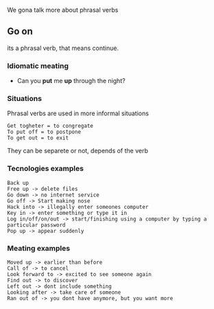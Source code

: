 We gona talk more about phrasal verbs
## Go on
its a phrasal verb, that means continue.

### Idiomatic meating
- Can you **put** me **up** through the night?

### Situations
Phrasal verbs are used in more informal situations

	Get togheter = to congregate
	To put off = to postpone
	To get out = to exit
 They can be separete or not, depends of the verb

### Tecnologies examples
	Back up 
	Free up -> delete files
	Go down -> no internet service
	Go off -> Start making nose
	Hack into -> illegally enter someones computer
	Key in -> enter something or type it in
	Log in/off/on/out -> start/finishing using a computer by typing a particular password
	Pop up -> appear suddenly

### Meating examples
	Moved up -> earlier than before
	Call of -> to cancel
	Look forward to -> excited to see someone again
	Find out -> to discover
	Left out -> dont include something
	Looking after -> take care of someone
	Ran out of -> you dont have anymore, but you want more
